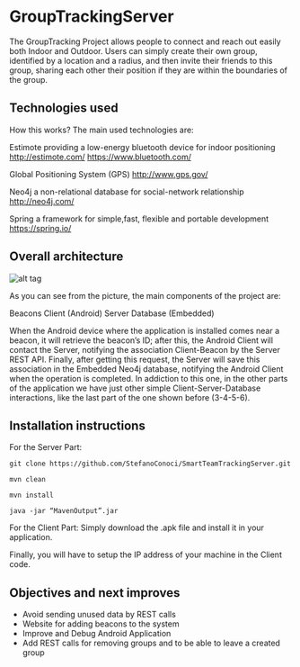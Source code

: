 # GroupTrackingServer

The GroupTracking Project allows people to connect and reach out easily both Indoor and Outdoor.
Users can simply create their own group, identified by a location and a radius, and then invite their friends to this group, sharing each other their position if they are within the boundaries of the group.


## Technologies used 

How this works?
The main used technologies are:

Estimote
providing a low-energy bluetooth device for indoor positioning
http://estimote.com/ https://www.bluetooth.com/

Global Positioning System (GPS)
http://www.gps.gov/

Neo4j
a non-relational database for social-network relationship
http://neo4j.com/

Spring
a framework for simple,fast, flexible and portable development
https://spring.io/


## Overall architecture 


![alt tag](http://i.imgur.com/6Djz7NX.png)

As you can see from the picture, the main components of the project are:

Beacons
Client (Android)
Server
Database (Embedded)

When the Android device where the application is installed comes near a beacon, it will retrieve the beacon’s ID; after this, the Android Client will contact the Server, notifying the association Client-Beacon by the Server REST API. Finally, after getting this request, the Server will save this association in the Embedded Neo4j database, notifying the Android Client when the operation is completed.
In addiction to this one, in the other parts of the application we have just other simple Client-Server-Database interactions, like the last part of the one shown before (3-4-5-6).


## Installation instructions

For the Server Part:


`git clone https://github.com/StefanoConoci/SmartTeamTrackingServer.git`

`mvn clean`

`mvn install`

`java -jar “MavenOutput”.jar`

For the Client Part:
Simply download the .apk file and install it in your application.

Finally, you will have to setup the IP address of your machine in the Client code.


## Objectives and next improves

+ Avoid sending unused data by REST calls
+ Website for adding beacons to the system
+ Improve and Debug Android Application
+ Add REST calls for removing groups and to be able to leave a created group

